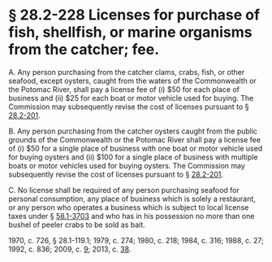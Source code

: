 # § 28.2-228 Licenses for purchase of fish, shellfish, or marine organisms from the catcher; fee.

<p>A. Any person purchasing from the catcher clams, crabs, fish, or other seafood, except oysters, caught from the waters of the Commonwealth or the Potomac River, shall pay a license fee of (i) $50 for each place of business and (ii) $25 for each boat or motor vehicle used for buying. The Commission may subsequently revise the cost of licenses pursuant to § <a href='http://law.lis.virginia.gov/vacode/28.2-201/'>28.2-201</a>.</p><p>B. Any person purchasing from the catcher oysters caught from the public grounds of the Commonwealth or the Potomac River shall pay a license fee of (i) $50 for a single place of business with one boat or motor vehicle used for buying oysters and (ii) $100 for a single place of business with multiple boats or motor vehicles used for buying oysters. The Commission may subsequently revise the cost of licenses pursuant to § <a href='http://law.lis.virginia.gov/vacode/28.2-201/'>28.2-201</a>.</p><p>C. No license shall be required of any person purchasing seafood for personal consumption, any place of business which is solely a restaurant, or any person who operates a business which is subject to local license taxes under § <a href='http://law.lis.virginia.gov/vacode/58.1-3703/'>58.1-3703</a> and who has in his possession no more than one bushel of peeler crabs to be sold as bait.</p><p>1970, c. 726, § 28.1-119.1; 1979, c. 274; 1980, c. 218; 1984, c. 316; 1988, c. 27; 1992, c. 836; 2009, c. <a href='http://lis.virginia.gov/cgi-bin/legp604.exe?091+ful+CHAP0009'>9</a>; 2013, c. <a href='http://lis.virginia.gov/cgi-bin/legp604.exe?131+ful+CHAP0038'>38</a>.</p>